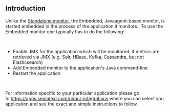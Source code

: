 ## Introduction

Unlike the [Standalone monitor](SPM-Monitor---Standalone),
the Embedded, Javaagent-based monitor, is started embedded in the
process of the application it monitors.  To use the Embedded monitor one
typically has to do the following:

 

  - Enable JMX for the application which will be monitored, if metrics
    are retrieved via JMX (e.g. Solr, HBase, Kafka, Cassandra, but not
    Elasticsearch)
  - Add Embedded monitor to the application's Java command-line
  - Restart the application

 

For information specific to your particular application please go
to <https://apps.sematext.com/ui/our-integrations> where you can
select you application and see the exact and simple instructions to
follow.

 


